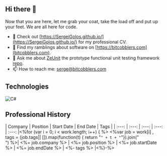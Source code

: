 ## Hi there 👋

Now that you are here, let me grab your coat, take the load off and put up your feet.  We are all here for code.

- 🔭 Check out [https://SergeiGolos.github.io/](https://SergeiGolos.github.io/) for my professional CV.
- 🤔 Find my ramblings about software on [https://bitcobblers.com](bitcobblers.com).
- 💬 Ask me about [ZeUnit](https://zeunit.org/) the prototype functional unit testing framework [repo](https://github.com/bitcobblers/ZeUnit).
- 📫 How to reach me: [serge@bitcobblers.com](mailto:serge@bitcobblers.com)

## Technologies

![C#](https://img.shields.io/badge/c%23-%23239120.svg?style=for-the-badge&logo=csharp&logoColor=white)


## Professional History
| Company | Position | Start Date | End Date | Tags |
| :---:   | :---: | :---: | :---: | :---: |<%for (var i = 0; i < work.length; i++) {    %>
<%var job = work[i] 
  , tags = (job.tags|| []).map(function(t) { return "`" + t + "`"}).join("<br /> ")
%>| <%= job.company %> | <%= job.position %> | <%= job.startDate %> | <%= job.endDate %> | <%- tags %> |<%}-%>
